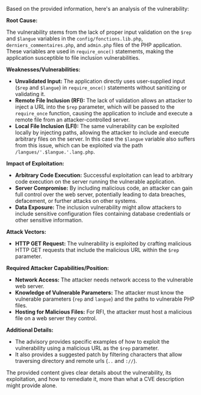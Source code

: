 Based on the provided information, here's an analysis of the vulnerability:

**Root Cause:**

The vulnerability stems from the lack of proper input validation on the `$rep` and `$langue` variables in the `config/fonctions.lib.php`, `derniers_commentaires.php`, and `admin.php` files of the PHP application. These variables are used in `require_once()` statements, making the application susceptible to file inclusion vulnerabilities.

**Weaknesses/Vulnerabilities:**

*   **Unvalidated Input:** The application directly uses user-supplied input (`$rep` and `$langue`) in `require_once()` statements without sanitizing or validating it.
*   **Remote File Inclusion (RFI):** The lack of validation allows an attacker to inject a URL into the `$rep` parameter, which will be passed to the `require_once` function, causing the application to include and execute a remote file from an attacker-controlled server.
*   **Local File Inclusion (LFI):** The same vulnerability can be exploited locally by injecting paths, allowing the attacker to include and execute arbitrary files on the server. In this case the `$langue` variable also suffers from this issue, which can be exploited via the path `/langues/'.$langue.'.lang.php`.

**Impact of Exploitation:**

*   **Arbitrary Code Execution:** Successful exploitation can lead to arbitrary code execution on the server running the vulnerable application.
*   **Server Compromise:** By including malicious code, an attacker can gain full control over the web server, potentially leading to data breaches, defacement, or further attacks on other systems.
*   **Data Exposure:** The inclusion vulnerability might allow attackers to include sensitive configuration files containing database credentials or other sensitive information.

**Attack Vectors:**

*   **HTTP GET Request:** The vulnerability is exploited by crafting malicious HTTP GET requests that include the malicious URL within the `$rep` parameter.

**Required Attacker Capabilities/Position:**

*   **Network Access:** The attacker needs network access to the vulnerable web server.
*   **Knowledge of Vulnerable Parameters:** The attacker must know the vulnerable parameters (`rep` and `langue`) and the paths to vulnerable PHP files.
*   **Hosting for Malicious Files:** For RFI, the attacker must host a malicious file on a web server they control.

**Additional Details:**

* The advisory provides specific examples of how to exploit the vulnerability using a malicious URL as the `$rep` parameter.
*   It also provides a suggested patch by filtering characters that allow traversing directory and remote urls (`..` and `://`).

The provided content gives clear details about the vulnerability, its exploitation, and how to remediate it, more than what a CVE description might provide alone.